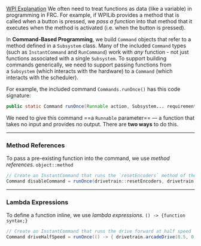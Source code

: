 [WPI Explanation](https://docs.wpilib.org/en/stable/docs/software/basic-programming/functions-as-data.html#treating-functions-as-data-in-java) 
We often need to treat functions as data (like a variable) in programming in FRC. For example, if WPILib provides a method that is called when a button is pressed, we *pass a function* into that method that it executes when the method is activated (i.e. when the button is pressed).

In **Command-Based Programming**, we build `Command` objects that refer to a method defined in a `Subsystem` class. Many of the included `Command` types (such as `InstantCommand` and `RunCommand`) work with _any_ function - not just functions associated with a single `Subsystem`. To support building commands generically, we need to support passing functions from a `Subsystem` (which interacts with the hardware) to a `Command` (which interacts with the scheduler).

For example, the included command `Commands.runOnce()` has this code signature:
```java
public static Command runOnce(Runnable action, Subsystem... requirements)
```
We need to give this command ==a `Runnable` parameter== — a function that takes no input and provides no output. There are **two ways** to do this.

---
### Method References

To pass a pre-existing function into the command, we use *method references*.
`object::method`

```java
// Create an InstantCommand that runs the `resetEncoders` method of the `drivetrain` object
Command disableCommand = runOnce(drivetrain::resetEncoders, drivetrain);
```

---
### Lambda Expressions

To define a function inline, we use *lambda expressions*.
`() -> {function syntax;}`

```java
// Create an InstantCommand that runs the drive forward at half speed
Command driveHalfSpeed = runOnce(() -> { drivetrain.arcadeDrive(0.5, 0.0); }, drivetrain);
```